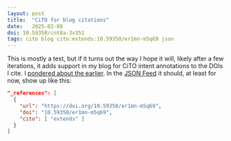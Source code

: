 ```yaml
---
layout: post
title:  "CiTO for blog citations"
date:   2025-02-08
doi: 10.59350/cnt8a-3v351
tags: cito blog cito:extends:10.59350/er1mn-m5q69 json
---
```


This is mostly a test, but if it turns out the way I hope it will, likely after a few iterations, it adds
support in my blog for CiTO intent annotations to the DOIs I cite. I
[pondered about the earlier](https://chem-bla-ics.linkedchemistry.info/2024/12/30/fair-blog-to-blog-citations.html).
In the [JSON Feed](https://www.jsonfeed.org/version/1.1/) it should, at least for now, show up like this:

```json
"_references": [
  {
    "url": "https://doi.org/10.59350/er1mn-m5q69",
    "doi": "10.59350/er1mn-m5q69",
    "cito": [ "extends" ]
  }
]
```
